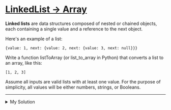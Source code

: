 # [LinkedList -> Array](https://www.codewars.com/kata/557dd2a061f099504a000088)

**Linked lists** are data structures composed of nested or chained objects, each containing a single value and a
reference to the next object.

Here's an example of a list:

    {value: 1, next: {value: 2, next: {value: 3, next: null}}}

Write a function listToArray (or list_to_array in Python) that converts a list to an array, like this:

    [1, 2, 3]

Assume all inputs are valid lists with at least one value. For the purpose of simplicity, all values will be either
numbers, strings, or Booleans.

---

<details><summary>My Solution</summary>

```js
function listToArray(list) {
  const array = []
  while (list) {
    array.push(list.value)
    list = list.next
  }

  return array
}
```

</details>